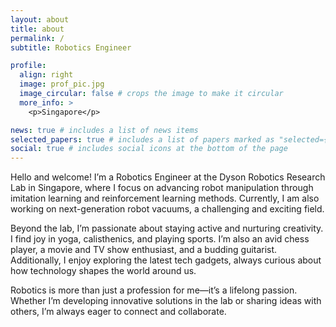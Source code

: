 ```yaml
---
layout: about
title: about
permalink: /
subtitle: Robotics Engineer

profile:
  align: right
  image: prof_pic.jpg
  image_circular: false # crops the image to make it circular
  more_info: >
    <p>Singapore</p>

news: true # includes a list of news items
selected_papers: true # includes a list of papers marked as "selected={true}"
social: true # includes social icons at the bottom of the page
---
```


Hello and welcome! I’m a Robotics Engineer at the Dyson Robotics Research Lab in Singapore, where I focus on advancing robot manipulation through imitation learning and reinforcement learning methods. Currently, I am also working on next-generation robot vacuums, a challenging and exciting field.

Beyond the lab, I’m passionate about staying active and nurturing creativity. I find joy in yoga, calisthenics, and playing sports. I’m also an avid chess player, a movie and TV show enthusiast, and a budding guitarist. Additionally, I enjoy exploring the latest tech gadgets, always curious about how technology shapes the world around us.

Robotics is more than just a profession for me—it’s a lifelong passion. Whether I’m developing innovative solutions in the lab or sharing ideas with others, I’m always eager to connect and collaborate.
